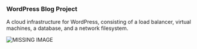 ### WordPress Blog Project ###

A cloud infrastructure for WordPress, consisting of a load balancer, virtual machines, a database, and a network filesystem.

![MISSING IMAGE](wordpress.drawio)
